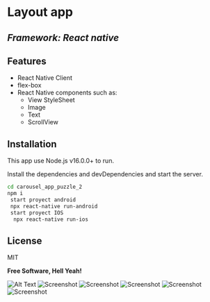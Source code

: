 # Layout app

## _Framework: React native_

## Features

- React Native Client
- flex-box
- React Native components such as:
  - View StyleSheet
  - Image
  - Text
  - ScrollView

## Installation

This app use Node.js v16.0.0+ to run.

Install the dependencies and devDependencies and start the server.

```sh
cd carousel_app_puzzle_2
npm i
 start proyect android
 npx react-native run-android
 start proyect IOS
  npx react-native run-ios
```

## License

MIT

**Free Software, Hell Yeah!**

![Alt Text](https://j.gifs.com/287KWP.gif)
![Screenshot](assets/screenshots/home.png)
![Screenshot](assets/screenshots/to_do.png)
![Screenshot](assets/screenshots/to_do2.png)
![Screenshot](assets/screenshots/best_accommodations.png)
![Screenshot](assets/screenshots/accommodations_LA.png)